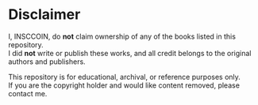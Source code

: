 # Disclaimer

I, INSCCOIN, do **not** claim ownership of any of the books listed in this repository.  
I did **not** write or publish these works, and all credit belongs to the original authors and publishers.

This repository is for educational, archival, or reference purposes only.  
If you are the copyright holder and would like content removed, please contact me.
